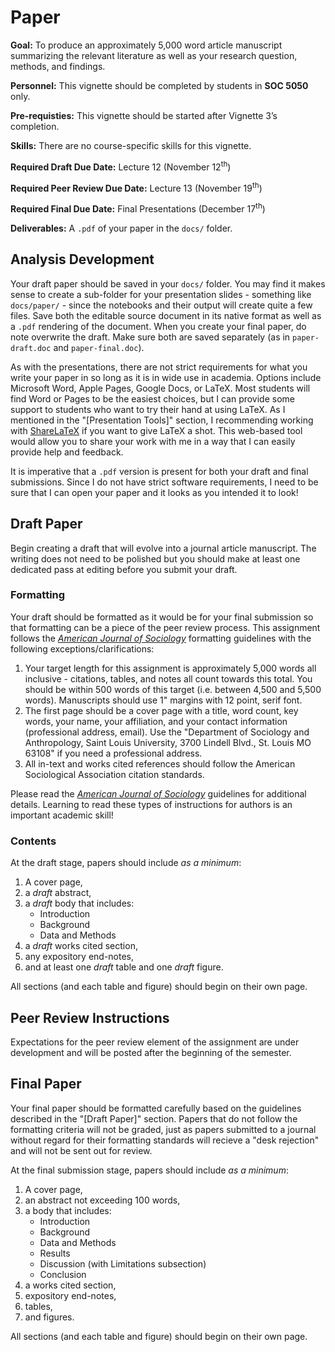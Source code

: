 # Paper

<div class="rmdgoal">
<p><strong>Goal:</strong> To produce an approximately 5,000 word article manuscript summarizing the relevant literature as well as your research question, methods, and findings.</p>
</div>

<div class="rmdpersonnel">
<p><strong>Personnel:</strong> This vignette should be completed by students in <strong>SOC 5050</strong> only.</p>
</div>

<div class="rmdpre">
<p><strong>Pre-requisties:</strong> This vignette should be started after Vignette 3’s completion.</p>
</div>

<div class="rmdskills">
<p><strong>Skills:</strong> There are no course-specific skills for this vignette.</p>
</div>

<div class="rmddue">
<p><strong>Required Draft Due Date:</strong> Lecture 12 (November 12<sup>th</sup>)</p>
<p><strong>Required Peer Review Due Date:</strong> Lecture 13 (November 19<sup>th</sup>)</p>
<p><strong>Required Final Due Date:</strong> Final Presentations (December 17<sup>th</sup>)</p>
</div>

<div class="rmddeliver">
<p><strong>Deliverables:</strong> A <code>.pdf</code> of your paper in the <code>docs/</code> folder.</p>
</div>

## Analysis Development

Your draft paper should be saved in your `docs/` folder. You may find it makes sense to create a sub-folder for your presentation slides - something like `docs/paper/` - since the notebooks and their output will create quite a few files. Save both the editable source document in its native format as well as a `.pdf` rendering of the document. When you create your final paper, do note overwrite the draft. Make sure both are saved separately (as in `paper-draft.doc` and `paper-final.doc`).

As with the presentations, there are not strict requirements for what you write your paper in so long as it is in wide use in academia. Options include Microsoft Word, Apple Pages, Google Docs, or LaTeX. Most students will find Word or Pages to be the easiest choices, but I can provide some support to students who want to try their hand at using LaTeX. As I mentioned in the "[Presentation Tools]" section, I recommending working with <a href="http://sharelatex.com" target="_blank">ShareLaTeX</a> if you want to give LaTeX a shot. This web-based tool would allow you to share your work with me in a way that I can easily provide help and feedback.

<div class="rmdwarning">
<p>It is imperative that a <code>.pdf</code> version is present for both your draft and final submissions. Since I do not have strict software requirements, I need to be sure that I can open your paper and it looks as you intended it to look!</p>
</div>

## Draft Paper
Begin creating a draft that will evolve into a journal article manuscript. The writing does not need to be polished but you should make at least one dedicated pass at editing before you submit your draft.

### Formatting

Your draft should be formatted as it would be for your final submission so that formatting can be a piece of the peer review process. This assignment follows the *<a href="https://www.journals.uchicago.edu/journals/ajs/instruct" target="_blank">American Journal of Sociology</a>* formatting guidelines with the following exceptions/clarifications:

1. Your target length for this assignment is approximately 5,000 words all inclusive - citations, tables, and notes all count towards this total. You should be within 500 words of this target (i.e. between 4,500 and 5,500 words). Manuscripts should use 1" margins with 12 point, serif font.
2. The first page should be a cover page with a title, word count, key words, your name, your affiliation, and your contact information (professional address, email). Use the "Department of Sociology and Anthropology, Saint Louis University, 3700 Lindell Blvd., St. Louis MO 63108" if you need a professional address.
3. All in-text and works cited references should follow the American Sociological Association citation standards.

Please read the *<a href="https://www.journals.uchicago.edu/journals/ajs/instruct" target="_blank">American Journal of Sociology</a>* guidelines for additional details. Learning to read these types of instructions for authors is an important academic skill!

### Contents

At the draft stage, papers should include _as a minimum_:

1. A cover page,
2. a *draft* abstract,
3. a *draft* body that includes:
    * Introduction
    * Background
    * Data and Methods
4. a *draft* works cited section,
5. any expository end-notes,
6. and at least one *draft* table and one *draft* figure.

All sections (and each table and figure) should begin on their own page. 

## Peer Review Instructions

<div class="rmdwarning">
<p>Expectations for the peer review element of the assignment are under development and will be posted after the beginning of the semester.</p>
</div>

## Final Paper

Your final paper should be formatted carefully based on the guidelines described in the "[Draft Paper]" section. Papers that do not follow the formatting criteria will not be graded, just as papers submitted to a journal without regard for their formatting standards will recieve a "desk rejection" and will not be sent out for review.

At the final submission stage, papers should include _as a minimum_:

1. A cover page,
2. an abstract not exceeding 100 words,
3. a body that includes:
    * Introduction
    * Background
    * Data and Methods
    * Results
    * Discussion (with Limitations subsection)
    * Conclusion
4. a works cited section,
5. expository end-notes,
6. tables,
7. and figures.

All sections (and each table and figure) should begin on their own page. 
